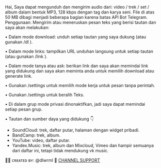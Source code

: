 Hai, Saya dapat mengunduh dan mengirim audio dari: video / trek / set / album dalam bentuk MP3, 128 kbps dengan tag dan karya seni. File di atas 50 MB dibagi menjadi beberapa bagian karena batas API Bot Telegram. Penggunaan: Mengirim atau meneruskan pesan teks yang berisi tautan dan saya akan melakukan:

• Dalam mode download: unduh setiap tautan yang saya dukung (atau gunakan /dl <links>).

• Dalam mode links: tampilkan URL unduhan langsung untuk setiap tautan (atau gunakan /link <links>).

• Dalam mode tanya atau ask: berikan link dan saya akan memindai link yang didukung dan saya akan meminta anda untuk memilih download atau generate link.

• Gunakan /settings untuk memilih mode kerja untuk pesan tanpa perintah.

• Gunakan /settings untuk beralih Teks.

• Di dalam grup mode privasi dinonaktifkan, jadi saya dapat memindai setiap pesan grup.

• Tautan dan sumber daya yang didukung 👇

- SoundCloud: trek, daftar putar, halaman dengan widget pribadi.
- BandCamp: trek, album.
- YouTube: video, daftar putar.
- Yandex.Music: trek, album dan Mixcloud, Vimeo dan hampir semuanya dari daftar ini, tetapi tidak mendukung vk music.

👩‍💻 ᴄʀᴇᴀᴛᴇᴅ ʙʏ: @dlwrml
📢 [CHANNEL SUPPORT](https://t.me/levinachannel)
